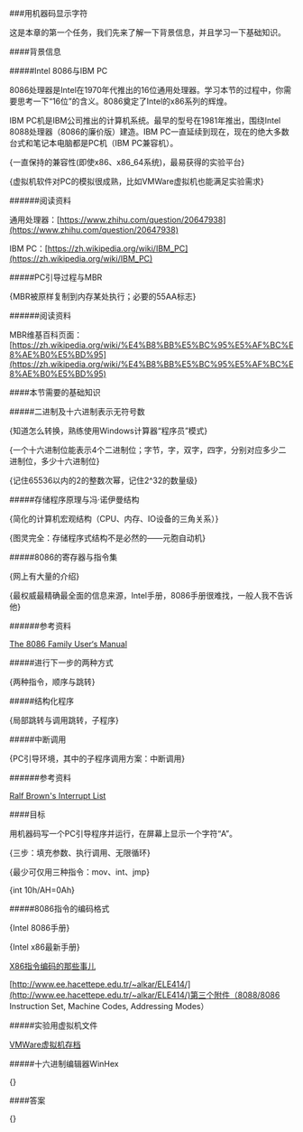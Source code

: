 ###用机器码显示字符

这是本章的第一个任务，我们先来了解一下背景信息，并且学习一下基础知识。

####背景信息

#####Intel 8086与IBM PC

8086处理器是Intel在1970年代推出的16位通用处理器。学习本节的过程中，你需要思考一下“16位”的含义。8086奠定了Intel的x86系列的辉煌。

IBM PC机是IBM公司推出的计算机系统。最早的型号在1981年推出，围绕Intel 8088处理器（8086的廉价版）建造。IBM PC一直延续到现在，现在的绝大多数台式和笔记本电脑都是PC机（IBM PC兼容机）。

{一直保持的兼容性(即使x86、x86_64系统)，最易获得的实验平台}

{虚拟机软件对PC的模拟很成熟，比如VMWare虚拟机也能满足实验需求}

######阅读资料

通用处理器：[https://www.zhihu.com/question/20647938](https://www.zhihu.com/question/20647938)

IBM PC：[https://zh.wikipedia.org/wiki/IBM_PC](https://zh.wikipedia.org/wiki/IBM_PC)

#####PC引导过程与MBR

{MBR被原样复制到内存某处执行；必要的55AA标志}

######阅读资料

MBR维基百科页面：[https://zh.wikipedia.org/wiki/%E4%B8%BB%E5%BC%95%E5%AF%BC%E8%AE%B0%E5%BD%95](https://zh.wikipedia.org/wiki/%E4%B8%BB%E5%BC%95%E5%AF%BC%E8%AE%B0%E5%BD%95)

####本节需要的基础知识

#####二进制及十六进制表示无符号数

{知道怎么转换，熟练使用Windows计算器“程序员”模式}

{一个十六进制位能表示4个二进制位；字节，字，双字，四字，分别对应多少二进制位，多少十六进制位}

{记住65536以内的2的整数次幂，记住2^32的数量级}

#####存储程序原理与冯·诺伊曼结构

{简化的计算机宏观结构（CPU、内存、IO设备的三角关系）}

{图灵完全：存储程序式结构不是必然的——元胞自动机}

#####8086的寄存器与指令集

{网上有大量的介绍}

{最权威最精确最全面的信息来源，Intel手册，8086手册很难找，一般人我不告诉他}

######参考资料

[The 8086 Family User‘s Manual](https://archive.org/details/bitsavers_intel80869lyUsersManualOct79_62967963)

#####进行下一步的两种方式

{两种指令，顺序与跳转}

#####结构化程序

{局部跳转与调用跳转，子程序}

#####中断调用

{PC引导环境，其中的子程序调用方案：中断调用}

######参考资料

[Ralf Brown's Interrupt List](http://www.ctyme.com/rbrown.htm)

####目标

用机器码写一个PC引导程序并运行，在屏幕上显示一个字符“A”。

{三步：填充参数、执行调用、无限循环}

{最少可仅用三种指令：mov、int、jmp}

{int 10h/AH=0Ah}

#####8086指令的编码格式

{Intel 8086手册}

{Intel x86最新手册}

[X86指令编码的那些事儿](http://ytliu.info/blog/2016/12/10/x86zhi-ling-bian-ma-de-na-xie-shi-er/)

[http://www.ee.hacettepe.edu.tr/~alkar/ELE414/](http://www.ee.hacettepe.edu.tr/~alkar/ELE414/)第三个附件（8088/8086 Instruction Set, Machine Codes, Addressing Modes）

#####实验用虚拟机文件

[VMWare虚拟机存档](./CAE.VMWare.7z)

#####十六进制编辑器WinHex

{}

####答案

{}
